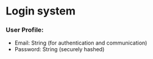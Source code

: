 # Login system

### User Profile:
- Email: String (for authentication and communication)
- Password: String (securely hashed)

